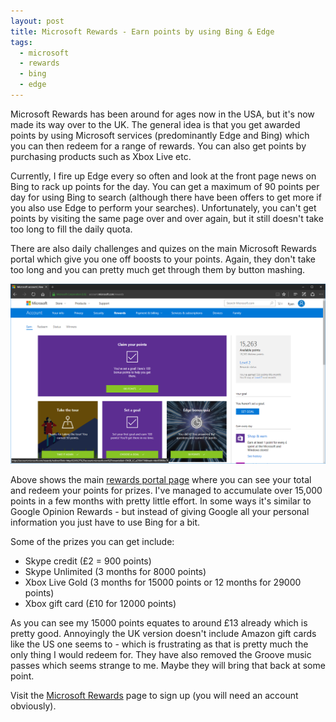 ```yaml
---
layout: post
title: Microsoft Rewards - Earn points by using Bing & Edge
tags:
  - microsoft
  - rewards
  - bing
  - edge
---
```


Microsoft Rewards has been around for ages now in the USA, but it's now made its way over to the UK. The general idea is that you get awarded points by using Microsoft services (predominantly Edge and Bing) which you can then redeem for a range of rewards. You can also get points by purchasing products such as Xbox Live etc.

Currently, I fire up Edge every so often and look at the front page news on Bing to rack up points for the day. You can get a maximum of 90 points per day for using Bing to search (although there have been offers to get more if you also use Edge to perform your searches). Unfortunately, you can't get points by visiting the same page over and over again, but it still doesn't take too long to fill the daily quota.

There are also daily challenges and quizes on the main Microsoft Rewards portal which give you one off boosts to your points. Again, they don't take too long and you can pretty much get through them by button mashing.

![Microsoft Rewards Portal page](/images/2017/ms-rewards-portal.png)

Above shows the main [rewards portal page](https://account.microsoft.com/rewards/) where you can see your total and redeem your points for prizes. I've managed to accumulate over 15,000 points in a few months with pretty little effort. In some ways it's similar to Google Opinion Rewards - but instead of giving Google all your personal information you just have to use Bing for a bit.

Some of the prizes you can get include:

 - Skype credit (£2 = 900 points)
 - Skype Unlimited (3 months for 8000 points)
 - Xbox Live Gold (3 months for 15000 points or 12 months for 29000 points)
 - Xbox gift card (£10 for 12000 points)

As you can see my 15000 points equates to around £13 already which is pretty good. Annoyingly the UK version doesn't include Amazon gift cards like the US one seems to - which is frustrating as that is pretty much the only thing I would redeem for. They have also removed the Groove music passes which seems strange to me. Maybe they will bring that back at some point.

Visit the [Microsoft Rewards](https://account.microsoft.com/rewards/) page to sign up (you will need an account obviously).
